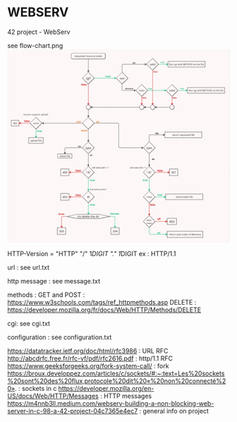 # WEBSERV
42 project - WebServ

see flow-chart.png
![Alt text](./documentation/flow-chart.png "Flow Chart")

HTTP-Version = "HTTP" "/" 1*DIGIT "." 1*DIGIT
ex : HTTP/1.1

url : see url.txt

http message : see message.txt

methods :
	GET and POST : https://www.w3schools.com/tags/ref_httpmethods.asp
	DELETE : https://developer.mozilla.org/fr/docs/Web/HTTP/Methods/DELETE

cgi: see cgi.txt

configuration : see configuration.txt

https://datatracker.ietf.org/doc/html/rfc3986 : URL RFC
http://abcdrfc.free.fr/rfc-vf/pdf/rfc2616.pdf : http/1.1 RFC
https://www.geeksforgeeks.org/fork-system-call/ : fork
https://broux.developpez.com/articles/c/sockets/#:~:text=Les%20sockets%20sont%20des%20flux,protocole%20dit%20«%20non%20connecté%20». : sockets in c
https://developer.mozilla.org/en-US/docs/Web/HTTP/Messages : HTTP messages
https://m4nnb3ll.medium.com/webserv-building-a-non-blocking-web-server-in-c-98-a-42-project-04c7365e4ec7 : general info on project